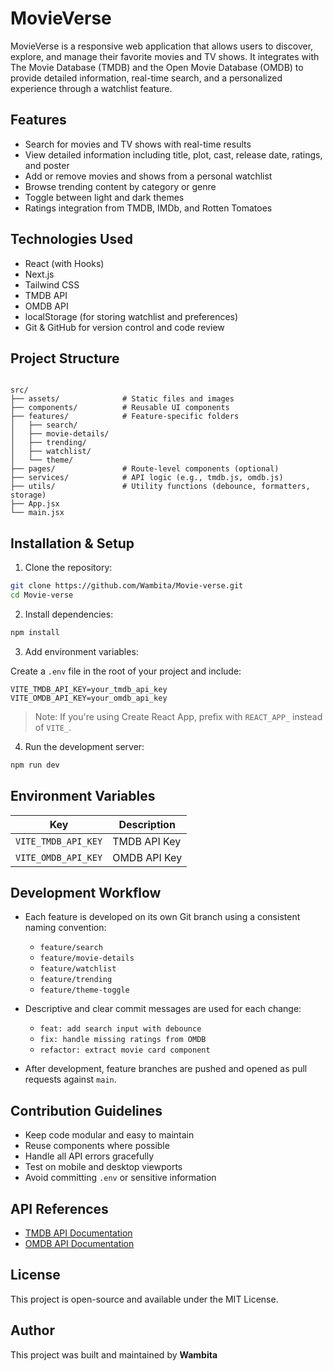# MovieVerse

MovieVerse is a responsive web application that allows users to discover, explore, and manage their favorite movies and TV shows. It integrates with The Movie Database (TMDB) and the Open Movie Database (OMDB) to provide detailed information, real-time search, and a personalized experience through a watchlist feature.

## Features

- Search for movies and TV shows with real-time results
- View detailed information including title, plot, cast, release date, ratings, and poster
- Add or remove movies and shows from a personal watchlist
- Browse trending content by category or genre
- Toggle between light and dark themes
- Ratings integration from TMDB, IMDb, and Rotten Tomatoes

## Technologies Used

- React (with Hooks)
- Next.js 
- Tailwind CSS
- TMDB API
- OMDB API
- localStorage (for storing watchlist and preferences)
- Git & GitHub for version control and code review

## Project Structure

```

src/
├── assets/              # Static files and images
├── components/          # Reusable UI components
├── features/            # Feature-specific folders
│   ├── search/
│   ├── movie-details/
│   ├── trending/
│   ├── watchlist/
│   └── theme/
├── pages/               # Route-level components (optional)
├── services/            # API logic (e.g., tmdb.js, omdb.js)
├── utils/               # Utility functions (debounce, formatters, storage)
├── App.jsx
└── main.jsx

````

## Installation & Setup

1. Clone the repository:

```bash
git clone https://github.com/Wambita/Movie-verse.git
cd Movie-verse
````

2. Install dependencies:

```bash
npm install
```

3. Add environment variables:

Create a `.env` file in the root of your project and include:

```
VITE_TMDB_API_KEY=your_tmdb_api_key
VITE_OMDB_API_KEY=your_omdb_api_key
```

> Note: If you're using Create React App, prefix with `REACT_APP_` instead of `VITE_`.

4. Run the development server:

```bash
npm run dev
```

## Environment Variables

| Key                 | Description  |
| ------------------- | ------------ |
| `VITE_TMDB_API_KEY` | TMDB API Key |
| `VITE_OMDB_API_KEY` | OMDB API Key |

## Development Workflow

* Each feature is developed on its own Git branch using a consistent naming convention:

  * `feature/search`
  * `feature/movie-details`
  * `feature/watchlist`
  * `feature/trending`
  * `feature/theme-toggle`

* Descriptive and clear commit messages are used for each change:

  * `feat: add search input with debounce`
  * `fix: handle missing ratings from OMDB`
  * `refactor: extract movie card component`

* After development, feature branches are pushed and opened as pull requests against `main`.

## Contribution Guidelines

* Keep code modular and easy to maintain
* Reuse components where possible
* Handle all API errors gracefully
* Test on mobile and desktop viewports
* Avoid committing `.env` or sensitive information

## API References

* [TMDB API Documentation](https://developer.themoviedb.org/docs)
* [OMDB API Documentation](http://www.omdbapi.com/)

## License

This project is open-source and available under the MIT License.

## Author
This project was  built and maintained  by **Wambita**